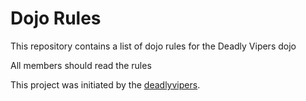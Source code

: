 Dojo Rules
==========

This repository contains a list of dojo rules for the Deadly Vipers dojo

All members should read the rules

This project was initiated by the [deadlyvipers]("https://github.com/deadlyvipers"). 
